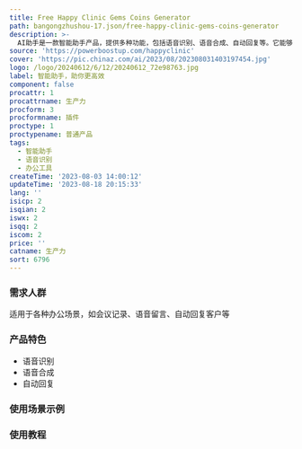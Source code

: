 ```yaml
---
title: Free Happy Clinic Gems Coins Generator
path: bangongzhushou-17.json/free-happy-clinic-gems-coins-generator
description: >-
  AI助手是一款智能助手产品，提供多种功能，包括语音识别、语音合成、自动回复等。它能够帮助用户提高工作效率，节省时间。AI助手定价合理，适用于个人和企业用户。定位于提供高效的办公工具。
source: 'https://powerboostup.com/happyclinic'
cover: 'https://pic.chinaz.com/ai/2023/08/202308031403197454.jpg'
logo: /logo/20240612/6/12/20240612_72e98763.jpg
label: 智能助手，助你更高效
component: false
procattr: 1
procattrname: 生产力
procform: 3
procformname: 插件
proctype: 1
proctypename: 普通产品
tags:
  - 智能助手
  - 语音识别
  - 办公工具
createTime: '2023-08-03 14:00:12'
updateTime: '2023-08-18 20:15:33'
lang: ''
isicp: 2
isqian: 2
iswx: 2
isqq: 2
iscom: 2
price: ''
catname: 生产力
sort: 6796
---
```




### 需求人群
适用于各种办公场景，如会议记录、语音留言、自动回复客户等

### 产品特色
- 语音识别
- 语音合成
- 自动回复

### 使用场景示例


### 使用教程


  
